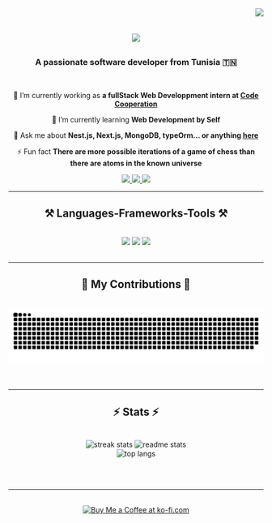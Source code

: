 <img align="right" src="https://visitor-badge.laobi.icu/badge?page_id=HatemFer.HatemFer" />

<h1 align="center">
    <img src="https://readme-typing-svg.herokuapp.com/?font=Righteous&size=35&center=true&vCenter=true&width=500&height=70&duration=4000&lines=Hi+There!+👋;+I'm+Hatem+Ferjeni!;" />
</h1>

<h3 align="center">A passionate software developer from Tunisia 🇹🇳</h3>

<br/>

<div align="center">

 🔭 I’m currently working as **a fullStack Web Developpment intern at [Code Cooperation](https://www.codecooperation.com/)** 
 
 🌱 I’m currently learning **Web Development by Self**

💬 Ask me about **Nest.js, Next.js, MongoDB, typeOrm... or anything [here](https://github.com/HatemFer/HatemFer/issues)**

⚡ Fun fact **There are more possible iterations of a game of chess than there are atoms in the known universe**

 </div>
 
<div align="center"> 
  <a href="mailto:hatemeferjenizamil@gmail.com">
    <img src="https://img.shields.io/badge/Gmail-333333?style=for-the-badge&logo=gmail&logoColor=red" />
  </a>
  <a href="https://www.linkedin.com/in/hatem-ferjeni-b47895226/" target="_blank">
    <img src="https://img.shields.io/badge/LinkedIn-0077B5?style=for-the-badge&logo=linkedin&logoColor=white" target="_blank" />
  </a>
  <a href="https://HatemFer.github.io" target="_blank">
     <img src="https://img.shields.io/badge/Portfolio-FF5722?style=for-the-badge&logo=todoist&logoColor=white" target="_blank" /> <!-- sqlite, safari, google-chrome are other good icon options -->
  </a>
</div>

 <hr/>
 
<h2 align="center">⚒️ Languages-Frameworks-Tools ⚒️</h2>
<br/>
<div align="center">
    <img src="https://skillicons.dev/icons?i=react,bootstrap,mui,html,css,vscode,github,figma,tailwind,git,nestjs,dart,unity,unreal" />
    <img src="https://skillicons.dev/icons?i=nodejs,python,javascript,typescript,express,firebase,mongodb,c,java,nextjs,mysql,flutter,arduino" />
    <img src="https://skillicons.dev/icons?i=github,linux,dotnet,heroku,django,wordpress,jest,cpp,cs,docker,jquery,bash" />
  <br>
</div>

<br/>
<hr/>

<div align="center">
  <h2>🐍 My Contributions 🐍</h2>
  <br>
    <a href="https://github.com/HatemFer">
  <img alt="snake eating my contributions" src="https://raw.githubusercontent.com/HatemFer/HatemFer/output/github-contribution-grid-snake.svg" />
  </a>
  <br/><br/><br/>
</div>

<hr/>

<h2 align="center">⚡ Stats ⚡</h2>
<br>
<div align=center>
  <img width=390 src="https://github-readme-streak-stats-HatemFer.vercel.app/?user=salesp07&count_private=true&theme=react&border_radius=10" alt="streak stats"/>
  <img width=390 src="https://github-readme-stats-HatemFer.vercel.app/api?username=HatemFer&count_private=true&show_icons=true&theme=react&rank_icon=github&border_radius=10" alt="readme stats" />
  <br/>
  <img width=325 align="center" src="https://github-readme-stats-HatemFer.vercel.app/api/top-langs/?username=HatemFer&hide=HTML&langs_count=8&layout=compact&theme=react&border_radius=10&size_weight=0.5&count_weight=0.5&exclude_repo=github-readme-stats" alt="top langs" />
</div>

<br/><br/>

<hr/>

<br/>

<div align="center">
<a href='https://ko-fi.com/codecrafterscup' target='_blank'><img height='64' style='border:0px;height:64px;' src='https://storage.ko-fi.com/cdn/kofi1.png?v=3' border='0' alt='Buy Me a Coffee at ko-fi.com' /></a>
</div>

<br/>
